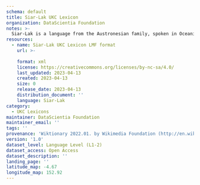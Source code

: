 ```yaml
---
schema: default
title: Siar-Lak UKC Lexicon
organization: DataScientia Foundation
notes: >-
  Siar-Lak is a language from the Austronesian family, spoken in Oceania. The UKC Lexicon of Siar-Lak is represented as a lexico-semantic network. It consists of words, word senses, synsets, as well as sense-level and synset-level relationships.
resources:
  - name: Siar-Lak UKC Lexicon LMF format
    url: >-
      
    format: xml
    license: https://creativecommons.org/licenses/by-nc-sa/4.0/
    last_updated: 2023-04-13
    created: 2023-04-13
    size: 0
    release_date: 2023-04-13
    distribution_document: ''
    language: Siar-Lak
category:
  - UKC Lexicons
maintainer: DataScientia Foundation
maintainer_email: ''
tags: ''
provenance: 'Wiktionary 2022.01. by Wikimedia Foundation (http://en.wiktionary.org); Princeton WordNet 2.1 by Princeton University (https://wordnet.princeton.edu)'
version: '1.0'
dataset_level: Language Level (L1-2)
dataset_access: Open Access
dataset_description: ''
landing_page: ''
latitude_map: -4.67
longitude_map: 152.92
---
```

